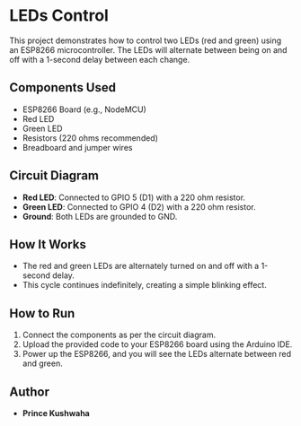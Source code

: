 # LEDs Control

This project demonstrates how to control two LEDs (red and green) using an ESP8266 microcontroller. The LEDs will alternate between being on and off with a 1-second delay between each change.

## Components Used
- ESP8266 Board (e.g., NodeMCU)
- Red LED
- Green LED
- Resistors (220 ohms recommended)
- Breadboard and jumper wires

## Circuit Diagram
- **Red LED**: Connected to GPIO 5 (D1) with a 220 ohm resistor.
- **Green LED**: Connected to GPIO 4 (D2) with a 220 ohm resistor.
- **Ground**: Both LEDs are grounded to GND.

## How It Works
- The red and green LEDs are alternately turned on and off with a 1-second delay.
- This cycle continues indefinitely, creating a simple blinking effect.

## How to Run
1. Connect the components as per the circuit diagram.
2. Upload the provided code to your ESP8266 board using the Arduino IDE.
3. Power up the ESP8266, and you will see the LEDs alternate between red and green.

## Author
- **Prince Kushwaha**
